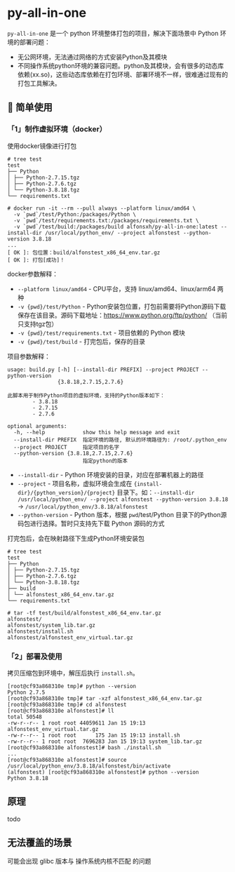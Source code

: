 # py-all-in-one

`py-all-in-one` 是一个 python 环境整体打包的项目，解决下面场景中 Python 环境的部署问题：

- 无公网环境，无法通过网络的方式安装Python及其模块
- 不同操作系统python环境的兼容问题。python及其模块，会有很多的动态库依赖(xx.so)，这些动态库依赖在打包环境、部署环境不一样，很难通过现有的打包工具解决。

## 🚀 简单使用

### 「1」制作虚拟环境（docker）
    
使用docker镜像进行打包

```shell
# tree test
test
├── Python
│ ├── Python-2.7.15.tgz
│ ├── Python-2.7.6.tgz
│ └── Python-3.8.18.tgz
└── requirements.txt

# docker run -it --rm --pull always --platform linux/amd64 \
  -v `pwd`/test/Python:/packages/Python \
  -v `pwd`/test/requirements.txt:/packages/requirements.txt \
  -v `pwd`/test/build:/packages/build alfonsxh/py-all-in-one:latest --install-dir /usr/local/python_env/ --project alfonstest --python-version 3.8.18
...
[ OK ]: 包位置：build/alfonstest_x86_64_env.tar.gz
[ OK ]: 打包[成功]！
```

docker参数解释：

- `--platform linux/amd64` - CPU平台，支持 linux/amd64、linux/arm64 两种
- `-v {pwd}/test/Python` - Python安装包位置，打包前需要将Python源码下载保存在该目录。源码下载地址：https://www.python.org/ftp/python/ （当前只支持tgz包）
- `-v {pwd}/test/requirements.txt` - 项目依赖的 Python 模块
- `-v {pwd}/test/build` - 打完包后，保存的目录

项目参数解释：

```shell
usage: build.py [-h] [--install-dir PREFIX] --project PROJECT --python-version
                {3.8.18,2.7.15,2.7.6}

此脚本用于制作Python项目的虚拟环境，支持的Python版本如下：
        - 3.8.18
        - 2.7.15
        - 2.7.6

optional arguments:
  -h, --help            show this help message and exit
  --install-dir PREFIX  指定环境的路径, 默认的环境路径为: /root/.python_env
  --project PROJECT     指定项目的名字
  --python-version {3.8.18,2.7.15,2.7.6}
                        指定python的版本
```

- `--install-dir` - Python 环境安装的目录，对应在部署机器上的路径
- `--project` - 项目名称，虚拟环境会生成在 `{install-dir}/{python_version}/{project}` 目录下。如：`--install-dir /usr/local/python_env/ --project alfonstest --python-version 3.8.18` -> `/usr/local/python_env/3.8.18/alfonstest`
- `--python-version` - Python 版本，根据 `pwd`/test/Python 目录下的Python源码包进行选择。暂时只支持先下载 Python 源码的方式

打完包后，会在映射路径下生成Python环境安装包

```shell
# tree test
test
├── Python
│ ├── Python-2.7.15.tgz
│ ├── Python-2.7.6.tgz
│ └── Python-3.8.18.tgz
├── build
│ └── alfonstest_x86_64_env.tar.gz
└── requirements.txt

# tar -tf test/build/alfonstest_x86_64_env.tar.gz 
alfonstest/
alfonstest/system_lib.tar.gz
alfonstest/install.sh
alfonstest/alfonstest_env_virtual.tar.gz
```

### 「2」部署及使用

拷贝压缩包到环境中，解压后执行 `install.sh`。

```shell
[root@cf93a868310e tmp]# python --version
Python 2.7.5
[root@cf93a868310e tmp]# tar -xzf alfonstest_x86_64_env.tar.gz 
[root@cf93a868310e tmp]# cd alfonstest
[root@cf93a868310e alfonstest]# ll
total 50548
-rw-r--r-- 1 root root 44059611 Jan 15 19:13 alfonstest_env_virtual.tar.gz
-rw-r--r-- 1 root root      175 Jan 15 19:13 install.sh
-rw-r--r-- 1 root root  7696283 Jan 15 19:13 system_lib.tar.gz
[root@cf93a868310e alfonstest]# bash ./install.sh 
...
[root@cf93a868310e alfonstest]# source /usr/local/python_env/3.8.18/alfonstest/bin/activate
(alfonstest) [root@cf93a868310e alfonstest]# python --version
Python 3.8.18
```

## 原理

todo

## 无法覆盖的场景

可能会出现 glibc 版本与 操作系统内核不匹配 的问题

